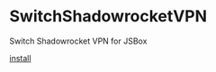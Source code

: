 # SwitchShadowrocketVPN
Switch Shadowrocket VPN for JSBox

[install](https://xteko.com/redir?name=切换VPN&url=https://raw.githubusercontent.com/lic2870/JSBox/master/SwitchShadowrocketVPN/switchShadowrocketVPN.js&icon=icon_007.png)